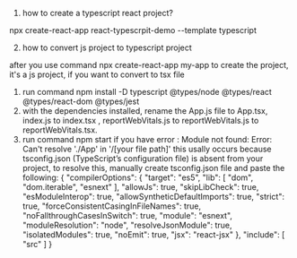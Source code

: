 1. how to create a typescript react project?


npx create-react-app react-typescrpit-demo --template typescript



2. how to convert js project to typescript project

after you use command npx create-react-app my-app to create the project, it's a js project, if you want to convert to tsx file
1. run command npm install -D typescript @types/node @types/react @types/react-dom @types/jest
2. with the dependencies installed, rename the App.js file to App.tsx, index.js to index.tsx , reportWebVitals.js to reportWebVitals.js to reportWebVitals.tsx.
3. run command npm start
if you have error : Module not found: Error: Can't resolve './App' in '/[your file path]'
this usally occurs because tsconfig.json (TypeScript’s configuration file) is absent from your project,
to resolve this, manually create tsconfig.json file and paste the following:
{
    "compilerOptions": {
      "target": "es5",
      "lib": [
        "dom",
        "dom.iterable",
        "esnext"
      ],
      "allowJs": true,
      "skipLibCheck": true,
      "esModuleInterop": true,
      "allowSyntheticDefaultImports": true,
      "strict": true,
      "forceConsistentCasingInFileNames": true,
      "noFallthroughCasesInSwitch": true,
      "module": "esnext",
      "moduleResolution": "node",
      "resolveJsonModule": true,
      "isolatedModules": true,
      "noEmit": true,
      "jsx": "react-jsx"
    },
    "include": [
      "src"
    ]
  }

